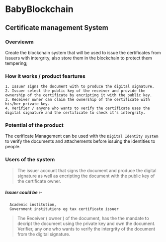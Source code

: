 # BabyBlockchain
## Certificate management System

### Overviewm 
Create the blockchain system that will be used to issue the certificates from issuers with intergrity, 
also store them in the blockchain to protect them tempering;



### How it works / product feartures
```
1. Issuer signs the document with to produce the digital signature.
2. Issuer select the public key of the receiver and provide the ownership of the certificate by encripting it with the public key.
3. Receiver owner can claim the ownership of the certificate with his/her private key.
4. Verifier / anyone who wants to verify the certificate uses the digital signature and the certificate to check it's intergrity.

 ```

### Potential of the product
The cerificate Management can be used with the `Digital Identity system` to verify the documents and attachements before issuing the identities to people.


### Users of the system
> The issuer account that signs the document and produce the digital signature as well
   as encripting the document with the public key of the certificate owner.
   
   ##### Issuer could be :-
      Academic institution, 
      Government institutions eg tax certificate issuer 
      
 > The Receiver ( owner ) of the document, has the the mandate to decript the document using the private key and own the document.
 > Verifier, any one who wants to verify the intergrity of the document from the digital signature.
